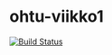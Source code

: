 # ohtu-viikko1

[![Build Status](https://travis-ci.org/akiutoslahti/ohtu-viikko1.svg?branch=master)](https://travis-ci.org/akiutoslahti/ohtu-viikko1)
